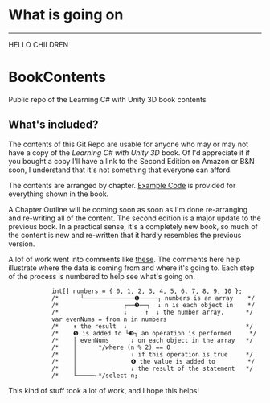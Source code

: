 # What is going on

---

HELLO CHILDREN

# BookContents
Public repo of the Learning C# with Unity 3D book contents

## What's included?
The contents of this Git Repo are usable for anyone who may or may not have a copy of the _Learning C# with Unity 3D_ book. Of I'd appreciate it if you bought a copy I'll have a link to the Second Edition on Amazon or B&N soon, I understand that it's not something that everyone can afford.

The contents are arranged by chapter. [Example Code](https://github.com/CSharpWithUnity/BookContents/blob/7ec2e3d28f7da22cacb7c640791e57d5731970cc/Chapters/Chapter2/Assets/Example.cs#L5) is provided for everything shown in the book.

A Chapter Outline will be coming soon as soon as I'm done re-arranging and re-writing all of the content.
The second edition is a major update to the previous book. In a practical sense, it's a completely new book, so much of the content is new and re-written that it hardly resembles the previous version.

A lof of work went into comments like [these](https://github.com/CSharpWithUnity/BookContents/blob/7ec2e3d28f7da22cacb7c640791e57d5731970cc/Chapters/Chapter8/Assets/Linq.cs#L46-L58). The comments here help illustrate where the data is coming from and where it's going to. Each step of the process is numbered to help see what's going on.

``` CSharp 
            int[] numbers = { 0, 1, 2, 3, 4, 5, 6, 7, 8, 9, 10 };
            /*      └──────────────❶─────┐ numbers is an array    */
            /*                  ┌──❷──┐  ↓ n is each object in    */
            /*                  ↓     ↑  ↓ the number array.      */
            var evenNums = from n in numbers
            /*    ↑ the result  ↓                                 */
            /*    ❺ is added to └❸┐ an operation is performed     */
            /*    │ evenNums      ↓ on each object in the array   */
            /*    │      */where (n % 2) == 0                     
            /*    │               ↓ if this operation is true     */
            /*    │               ❹ the value is added to         */
            /*    │               ↓ the result of the statement   */
            /*    └─────←*/select n;
```
This kind of stuff took a lot of work, and I hope this helps!


